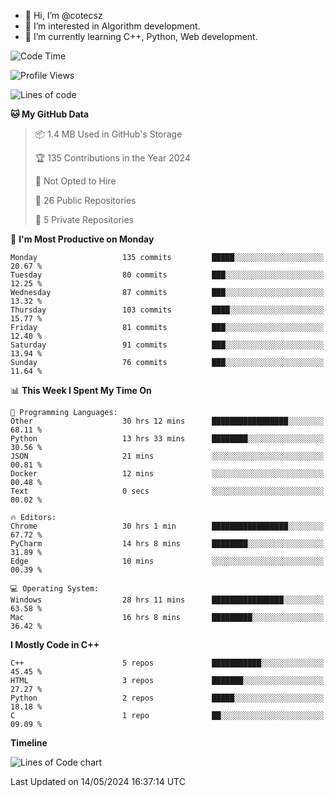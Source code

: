- 👋 Hi, I’m @cotecsz
- 👀 I’m interested in Algorithm development.
- 🌱 I’m currently learning C++, Python, Web development.

<!---
cotecsz/cotecsz is a ✨ special ✨ repository because its `README.md` (this file) appears on your GitHub profile.
You can click the Preview link to take a look at your changes.
--->

<!--START_SECTION:waka-->
![Code Time](http://img.shields.io/badge/Code%20Time-992%20hrs%2032%20mins-blue)

![Profile Views](http://img.shields.io/badge/Profile%20Views-0-blue)

![Lines of code](https://img.shields.io/badge/From%20Hello%20World%20I%27ve%20Written-1.2%20million%20lines%20of%20code-blue)

**🐱 My GitHub Data** 

> 📦 1.4 MB Used in GitHub's Storage 
 > 
> 🏆 135 Contributions in the Year 2024
 > 
> 🚫 Not Opted to Hire
 > 
> 📜 26 Public Repositories 
 > 
> 🔑 5 Private Repositories 
 > 
📅 **I'm Most Productive on Monday** 

```text
Monday                   135 commits         █████░░░░░░░░░░░░░░░░░░░░   20.67 % 
Tuesday                  80 commits          ███░░░░░░░░░░░░░░░░░░░░░░   12.25 % 
Wednesday                87 commits          ███░░░░░░░░░░░░░░░░░░░░░░   13.32 % 
Thursday                 103 commits         ████░░░░░░░░░░░░░░░░░░░░░   15.77 % 
Friday                   81 commits          ███░░░░░░░░░░░░░░░░░░░░░░   12.40 % 
Saturday                 91 commits          ███░░░░░░░░░░░░░░░░░░░░░░   13.94 % 
Sunday                   76 commits          ███░░░░░░░░░░░░░░░░░░░░░░   11.64 % 
```


📊 **This Week I Spent My Time On** 

```text
💬 Programming Languages: 
Other                    30 hrs 12 mins      █████████████████░░░░░░░░   68.11 % 
Python                   13 hrs 33 mins      ████████░░░░░░░░░░░░░░░░░   30.56 % 
JSON                     21 mins             ░░░░░░░░░░░░░░░░░░░░░░░░░   00.81 % 
Docker                   12 mins             ░░░░░░░░░░░░░░░░░░░░░░░░░   00.48 % 
Text                     0 secs              ░░░░░░░░░░░░░░░░░░░░░░░░░   00.02 % 

🔥 Editors: 
Chrome                   30 hrs 1 min        █████████████████░░░░░░░░   67.72 % 
PyCharm                  14 hrs 8 mins       ████████░░░░░░░░░░░░░░░░░   31.89 % 
Edge                     10 mins             ░░░░░░░░░░░░░░░░░░░░░░░░░   00.39 % 

💻 Operating System: 
Windows                  28 hrs 11 mins      ████████████████░░░░░░░░░   63.58 % 
Mac                      16 hrs 8 mins       █████████░░░░░░░░░░░░░░░░   36.42 % 
```

**I Mostly Code in C++** 

```text
C++                      5 repos             ███████████░░░░░░░░░░░░░░   45.45 % 
HTML                     3 repos             ███████░░░░░░░░░░░░░░░░░░   27.27 % 
Python                   2 repos             █████░░░░░░░░░░░░░░░░░░░░   18.18 % 
C                        1 repo              ██░░░░░░░░░░░░░░░░░░░░░░░   09.09 % 
```



**Timeline**

![Lines of Code chart](https://raw.githubusercontent.com/cotecsz/cotecsz/master/assets/bar_graph.png)


 Last Updated on 14/05/2024 16:37:14 UTC
<!--END_SECTION:waka-->
